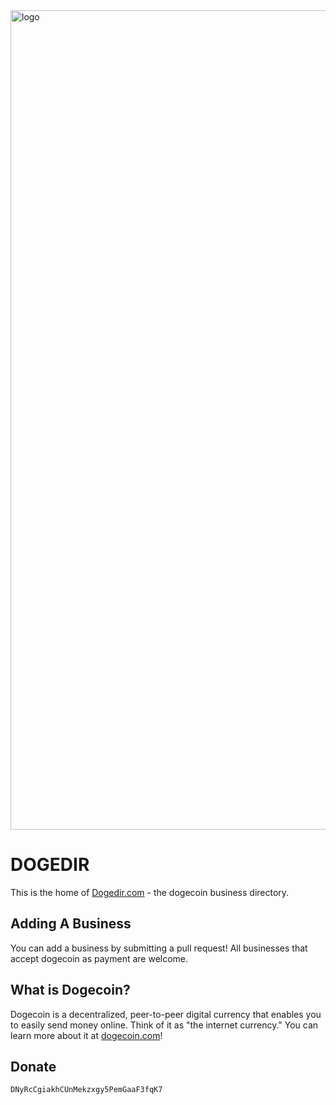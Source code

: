 <img width="1311" alt="logo" src="https://cloud.githubusercontent.com/assets/6676674/16899097/472fe730-4bc5-11e6-8da7-74f6ff6e30f1.png">

# DOGEDIR

This is the home of [Dogedir.com](http://dogedir.com) - the dogecoin business directory.

## Adding A Business

You can add a business by submitting a pull request! All businesses that accept dogecoin as payment are welcome.

## What is Dogecoin?

Dogecoin is a decentralized, peer-to-peer digital currency that enables you to easily send money online. Think of it as "the internet currency." You can learn more about it at [dogecoin.com](http://dogecoin.com)!

## Donate

`DNyRcCgiakhCUnMekzxgy5PemGaaF3fqK7`
